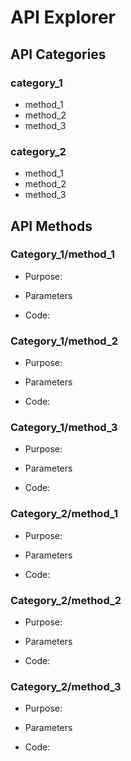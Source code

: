 # API Explorer

## API Categories

### category_1

- method_1
- method_2
- method_3

### category_2

- method_1
- method_2
- method_3

## API Methods

### Category_1/method_1

- Purpose:

- Parameters

- Code:

### Category_1/method_2

- Purpose:

- Parameters

- Code:

### Category_1/method_3

- Purpose:

- Parameters

- Code:

### Category_2/method_1

- Purpose:

- Parameters

- Code:

### Category_2/method_2

- Purpose:

- Parameters

- Code:

### Category_2/method_3

- Purpose:

- Parameters

- Code:
